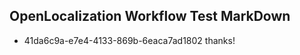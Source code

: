 ## OpenLocalization Workflow Test MarkDown
* 41da6c9a-e7e4-4133-869b-6eaca7ad1802 
thanks!<!--HONumber=Mar16_HO3-->
